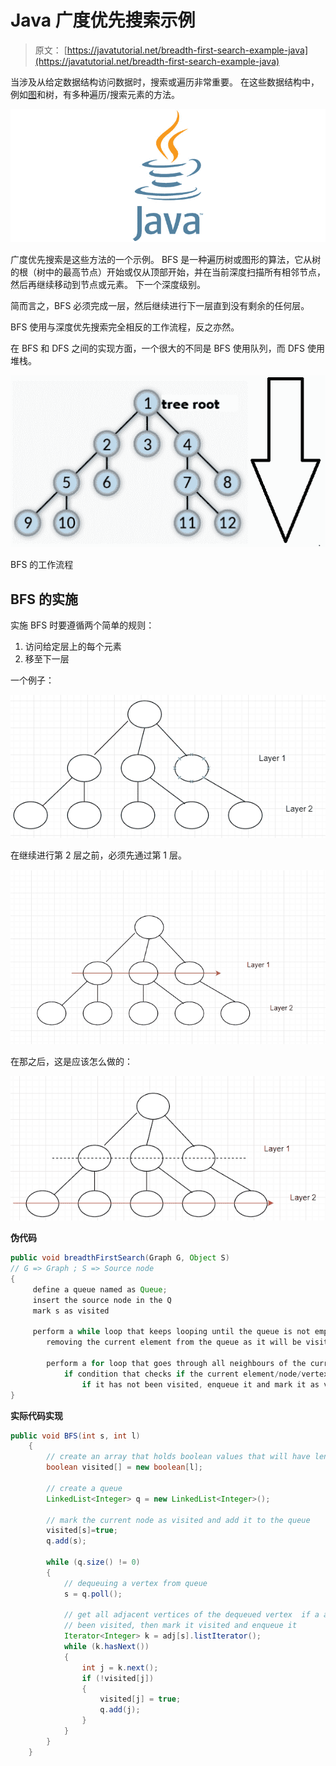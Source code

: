 # Java 广度优先搜索示例

> 原文： [https://javatutorial.net/breadth-first-search-example-java](https://javatutorial.net/breadth-first-search-example-java)

当涉及从给定数据结构访问数据时，搜索或遍历非常重要。 在这些数据结构中，例如[图](https://javatutorial.net/graphs-java-example)和树，有多种遍历/搜索元素的方法。

![java-featured-image](img/e0db051dedc1179e7424b6d998a6a772.jpg)

广度优先搜索是这些方法的一个示例。 BFS 是一种遍历树或图形的算法，它从树的根（树中的最高节点）开始或仅从顶部开始，并在当前深度扫描所有相邻节点，然后再继续移动到节点或元素。 下一个深度级别。

简而言之，BFS 必须完成一层，然后继续进行下一层直到没有剩余的任何层。

BFS 使用与深度优先搜索完全相反的工作流程，反之亦然。

在 BFS 和 DFS 之间的实现方面，一个很大的不同是 BFS 使用队列，而 DFS 使用堆栈。

![Workflow of BFS](img/5f2c7003f89c79609c5f829408b709f4.jpg)

BFS 的工作流程

## BFS 的实施

实施 BFS 时要遵循两个简单的规则：

1.  访问给定层上的每个元素
2.  移至下一层

一个例子：

![Layers example](img/f7f02db3ec6c85fab1f711c14bd0ed70.jpg)

在继续进行第 2 层之前，必须先通过第 1 层。

![Layers BFS](img/5e81a1349287158392eea64a154499a0.jpg)

在那之后，这是应该怎么做的：

![Layers BFS](img/9192163344a026859c472e324741ebdf.jpg)

**伪代码** 

```java
public void breadthFirstSearch(Graph G, Object S)
// G => Graph ; S => Source node
{
     define a queue named as Queue;
     insert the source node in the Q
     mark s as visited

     perform a while loop that keeps looping until the queue is not empty
        removing the current element from the queue as it will be visited now

        perform a for loop that goes through all neighbours of the current element
            if condition that checks if the current element/node/vertex is not visited
                if it has not been visited, enqueue it and mark it as visited
}
```

**实际代码实现**

```java
public void BFS(int s, int l) 
    { 
        // create an array that holds boolean values that will have length 'l'
        boolean visited[] = new boolean[l]; 

        // create a queue
        LinkedList<Integer> q = new LinkedList<Integer>(); 

        // mark the current node as visited and add it to the queue
        visited[s]=true; 
        q.add(s); 

        while (q.size() != 0) 
        { 
            // dequeuing a vertex from queue 
            s = q.poll(); 

            // get all adjacent vertices of the dequeued vertex  if a adjacent has not 
            // been visited, then mark it visited and enqueue it 
            Iterator<Integer> k = adj[s].listIterator(); 
            while (k.hasNext()) 
            { 
                int j = k.next(); 
                if (!visited[j]) 
                { 
                    visited[j] = true; 
                    q.add(j); 
                } 
            } 
        } 
    }
```